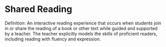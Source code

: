 # Shared Reading

Definition: An interactive reading experience that occurs when students join in or share the reading of a book or other text while guided and supported by a teacher. The teacher explicitly models the skills of proficient readers, including reading with fluency and expression.